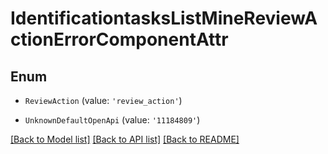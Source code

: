 # IdentificationtasksListMineReviewActionErrorComponentAttr


## Enum

* `ReviewAction` (value: `'review_action'`)

* `UnknownDefaultOpenApi` (value: `'11184809'`)

[[Back to Model list]](../README.md#documentation-for-models) [[Back to API list]](../README.md#documentation-for-api-endpoints) [[Back to README]](../README.md)
